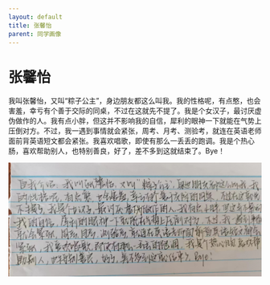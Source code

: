 ```yaml
---
layout: default
title: 张馨怡
parent: 同学画像
---
```


# 张馨怡

我叫张馨怡，又叫“粽子公主”，身边朋友都这么叫我。我的性格呢，有点憨，也会害羞，幸亏有个善于交际的同桌，不过在这就先不提了。我是个女汉子，最讨厌虚伪做作的人。我有点小胖，但这并不影响我的自信，犀利的眼神一下就能在气势上压倒对方。不过，我一遇到事情就会紧张，周考、月考、测验考，就连在英语老师面前背英语短文都会紧张。我喜欢唱歌，即使有那么一丢丢的跑调。我是个热心肠，喜欢帮助别人，也特别善良，好了，差不多到这就结束了。Bye！

![张馨怡自我介绍](/photos/张馨怡.jpg)
